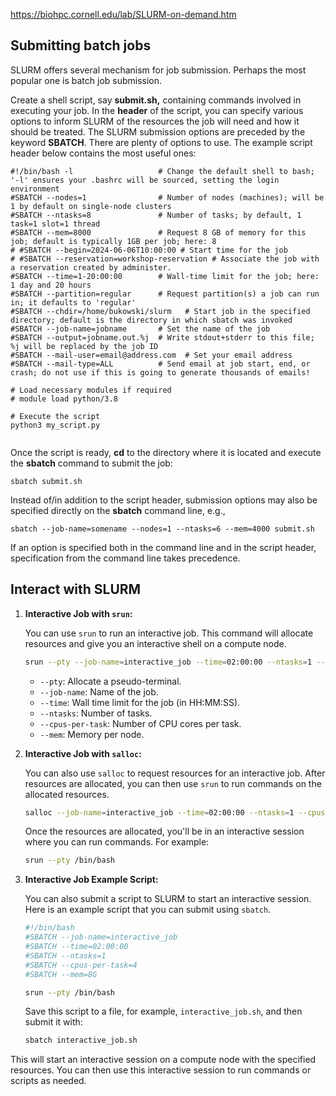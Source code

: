 https://biohpc.cornell.edu/lab/SLURM-on-demand.htm

## Submitting batch jobs

SLURM offers several mechanism for job submission. Perhaps the most popular one is batch job submission.

Create a shell script, say **submit.sh,** containing commands involved in executing your job. In the **header** of the script, you can specify various options to inform SLURM of the resources the job will need and how it should be treated. The SLURM submission options are preceded by the keyword **SBATCH**. There are plenty of options to use. The example script header below contains the most useful ones:

```
#!/bin/bash -l                   # Change the default shell to bash; '-l' ensures your .bashrc will be sourced, setting the login environment
#SBATCH --nodes=1                # Number of nodes (machines); will be 1 by default on single-node clusters
#SBATCH --ntasks=8               # Number of tasks; by default, 1 task=1 slot=1 thread
#SBATCH --mem=8000               # Request 8 GB of memory for this job; default is typically 1GB per job; here: 8
# #SBATCH --begin=2024-06-06T10:00:00 # Start time for the job
# #SBATCH --reservation=workshop-reservation # Associate the job with a reservation created by administer.
#SBATCH --time=1-20:00:00        # Wall-time limit for the job; here: 1 day and 20 hours
#SBATCH --partition=regular      # Request partition(s) a job can run in; it defaults to 'regular'
#SBATCH --chdir=/home/bukowski/slurm   # Start job in the specified directory; default is the directory in which sbatch was invoked
#SBATCH --job-name=jobname       # Set the name of the job
#SBATCH --output=jobname.out.%j  # Write stdout+stderr to this file; %j will be replaced by the job ID
#SBATCH --mail-user=email@address.com  # Set your email address
#SBATCH --mail-type=ALL          # Send email at job start, end, or crash; do not use if this is going to generate thousands of emails!

# Load necessary modules if required
# module load python/3.8

# Execute the script
python3 my_script.py


```



Once the script is ready, **cd** to the directory where it is located and execute the **sbatch** command to submit the job:

`sbatch submit.sh`

Instead of/in addition to the script header, submission options may also be specified directly on the **sbatch** command line, e.g.,

`sbatch --job-name=somename --nodes=1 --ntasks=6 --mem=4000 submit.sh`

If an option is specified both in the command line and in the script header, specification from the command line takes precedence.

## Interact with SLURM
1. **Interactive Job with `srun`:**

   You can use `srun` to run an interactive job. This command will allocate resources and give you an interactive shell on a compute node.

   ```bash
   srun --pty --job-name=interactive_job --time=02:00:00 --ntasks=1 --cpus-per-task=4 --mem=8G /bin/bash
   ```

   - `--pty`: Allocate a pseudo-terminal.
   - `--job-name`: Name of the job.
   - `--time`: Wall time limit for the job (in HH:MM:SS).
   - `--ntasks`: Number of tasks.
   - `--cpus-per-task`: Number of CPU cores per task.
   - `--mem`: Memory per node.

2. **Interactive Job with `salloc`:**

   You can also use `salloc` to request resources for an interactive job. After resources are allocated, you can then use `srun` to run commands on the allocated resources.

   ```bash
   salloc --job-name=interactive_job --time=02:00:00 --ntasks=1 --cpus-per-task=4 --mem=8G
   ```

   Once the resources are allocated, you'll be in an interactive session where you can run commands. For example:

   ```bash
   srun --pty /bin/bash
   ```

3. **Interactive Job Example Script:**

   You can also submit a script to SLURM to start an interactive session. Here is an example script that you can submit using `sbatch`.

   ```bash
   #!/bin/bash
   #SBATCH --job-name=interactive_job
   #SBATCH --time=02:00:00
   #SBATCH --ntasks=1
   #SBATCH --cpus-per-task=4
   #SBATCH --mem=8G

   srun --pty /bin/bash
   ```

   Save this script to a file, for example, `interactive_job.sh`, and then submit it with:

   ```bash
   sbatch interactive_job.sh
   ```

This will start an interactive session on a compute node with the specified resources. You can then use this interactive session to run commands or scripts as needed.
